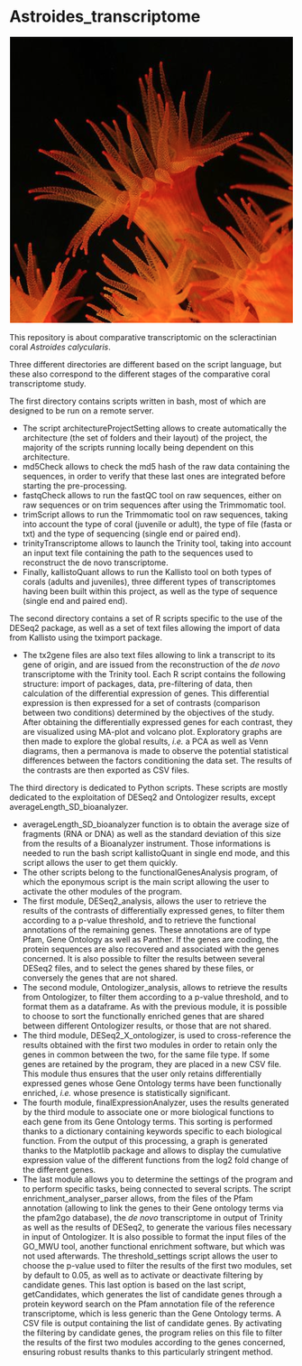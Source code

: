 # Astroides_transcriptome

<p align="center">
  <img src="https://github.com/MarcMeynadier/Astroides_transcriptome/blob/master/pictures/astroides.png?raw=true" alt="Astroides calycularis"/>
</p>
  
This repository is about comparative transcriptomic on the scleractinian coral *Astroides calycularis*.

Three different directories are different based on the script language, but these also correspond to the different stages of the comparative coral transcriptome study.

The first directory contains scripts written in bash, most of which are designed to be run on a remote server. 
* The script architectureProjectSetting allows to create automatically the architecture (the set of folders and their layout) of the project, the majority of the scripts running locally being dependent on this architecture. 
* md5Check allows to check the md5 hash of the raw data containing the sequences, in order to verify that these last ones are integrated before starting the pre-processing. 
* fastqCheck allows to run the fastQC tool on raw sequences, either on raw sequences or on trim sequences after using the Trimmomatic tool. 
* trimScript allows to run the Trimmomatic tool on raw sequences, taking into account the type of coral (juvenile or adult), the type of file (fasta or txt) and the type of sequencing (single end or paired end). 
* trinityTranscriptome allows to launch the Trinity tool, taking into account an input text file containing the path to the sequences used to reconstruct the de novo transcriptome. 
* Finally, kallistoQuant allows to run the Kallisto tool on both types of corals (adults and juveniles), three different types of transcriptomes having been built within this project, as well as the type of sequence (single end and paired end).

The second directory contains a set of R scripts specific to the use of the DESeq2 package, as well as a set of text files allowing the import of data from Kallisto using the tximport package. 
* The tx2gene files are also text files allowing to link a transcript to its gene of origin, and are issued from the reconstruction of the *de novo* transcriptome with the Trinity tool. Each R script contains the following structure: import of packages, data, pre-filtering of data, then calculation of the differential expression of genes. This differential expression is then expressed for a set of contrasts (comparison between two conditions) determined by the objectives of the study. After obtaining the differentially expressed genes for each contrast, they are visualized using MA-plot and volcano plot. Exploratory graphs are then made to explore the global results, *i.e.* a PCA as well as Venn diagrams, then a permanova is made to observe the potential statistical differences between the factors conditioning the data set. The results of the contrasts are then exported as CSV files.

The third directory is dedicated to Python scripts. These scripts are mostly dedicated to the exploitation of DESeq2 and Ontologizer results, except averageLength_SD_bioanalyzer. 
* averageLength_SD_bioanalyzer function is to obtain the average size of fragments (RNA or DNA) as well as the standard deviation of this size from the results of a Bioanalyzer instrument. Those informations is needed to run the bash script kallistoQuant in single end mode, and this script allows the user to get them quickly. 
* The other scripts belong to the functionalGenesAnalysis program, of which the eponymous script is the main script allowing the user to activate the other modules of the program. 
* The first module, DESeq2_analysis, allows the user to retrieve the results of the contrasts of differentially expressed genes, to filter them according to a p-value threshold, and to retrieve the functional annotations of the remaining genes. These annotations are of type Pfam, Gene Ontology as well as Panther. If the genes are coding, the protein sequences are also recovered and associated with the genes concerned. It is also possible to filter the results between several DESeq2 files, and to select the genes shared by these files, or conversely the genes that are not shared.
* The second module, Ontologizer_analysis, allows to retrieve the results from Ontologizer, to filter them according to a p-value threshold, and to format them as a dataframe. As with the previous module, it is possible to choose to sort the functionally enriched genes that are shared between different Ontologizer results, or those that are not shared. 
* The third module, DESeq2_X_ontologizer, is used to cross-reference the results obtained with the first two modules in order to retain only the genes in common between the two, for the same file type. If some genes are retained by the program, they are placed in a new CSV file. This module thus ensures that the user only retains differentially expressed genes whose Gene Ontology terms have been functionally enriched, *i.e.* whose presence is statistically significant. 
* The fourth module, finalExpressionAnalyzer, uses the results generated by the third module to associate one or more biological functions to each gene from its Gene Ontology terms. This sorting is performed thanks to a dictionary containing keywords specific to each biological function. From the output of this processing, a graph is generated thanks to the Matplotlib package and allows to display the cumulative expression value of the different functions from the log2 fold change of the different genes.
* The last module allows you to determine the settings of the program and to perform specific tasks, being connected to several scripts. The script enrichment_analyser_parser allows, from the files of the Pfam annotation (allowing to link the genes to their Gene ontology terms via the pfam2go database), the *de novo* transcriptome in output of Trinity as well as the results of DESeq2, to generate the various files necessary in input of Ontologizer. It is also possible to format the input files of the GO_MWU tool, another functional enrichment software, but which was not used afterwards. The threshold_settings script allows the user to choose the p-value used to filter the results of the first two modules, set by default to 0.05, as well as to activate or deactivate filtering by candidate genes. This last option is based on the last script, getCandidates, which generates the list of candidate genes through a protein keyword search on the Pfam annotation file of the reference transcriptome, which is less generic than the Gene Ontology terms. A CSV file is output containing the list of candidate genes. By activating the filtering by candidate genes, the program relies on this file to filter the results of the first two modules according to the genes concerned, ensuring robust results thanks to this particularly stringent method. 



